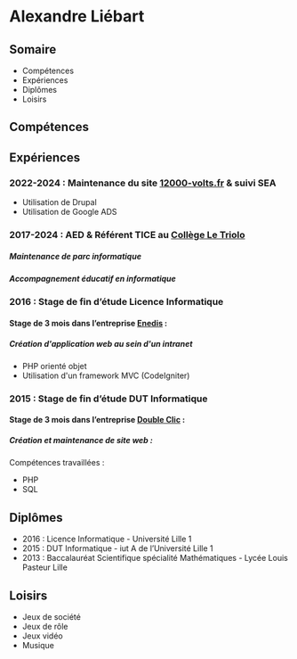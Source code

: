 # Alexandre Liébart
## Somaire
- Compétences
- Expériences
- Diplômes
- Loisirs

## Compétences
## Expériences
### 2022-2024 : Maintenance du site [12000-volts.fr](https://www.12000-volts.fr/) & suivi SEA
- Utilisation de Drupal
- Utilisation de Google ADS

### 2017-2024 : AED & Référent TICE au [Collège Le Triolo](https://college-le-triolo-villeneuve-dascq.59.ac-lille.fr/)
##### Maintenance de parc informatique

##### Accompagnement éducatif en informatique

### 2016 : Stage de fin d’étude Licence Informatique
#### Stage de 3 mois dans l’entreprise [Enedis](https://www.enedis.fr/) :
##### Création d'application web au sein d'un intranet
- PHP orienté objet
- Utilisation  d'un framework MVC (CodeIgniter)

### 2015 : Stage de fin d’étude DUT Informatique
#### Stage de 3 mois dans l’entreprise [Double Clic](https://www.doclic.fr/) :
##### Création et maintenance de site web :
Compétences travaillées :
- PHP
- SQL

## Diplômes
- 2016 : Licence Informatique - Université Lille 1
- 2015 : DUT Informatique - iut A de l’Université Lille 1
- 2013 : Baccalauréat Scientifique spécialité Mathématiques - Lycée Louis Pasteur Lille

## Loisirs
- Jeux de société
- Jeux de rôle
- Jeux vidéo
- Musique
